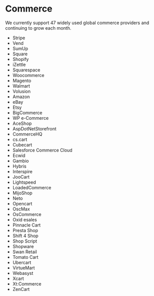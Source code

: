 # Commerce

<p class="description">We currently support 47 widely used global commerce providers and continuing to grow each month.</p>

- Stripe
- Vend
- SumUp
- Square
- Shopify
- iZettle
- Squarespace
- Woocommerce
- Magento
- Walmart
- Volusion
- Amazon
- eBay
- Etsy
- BigCommerce
- WP e-Commerce
- AceShop
- AspDotNetStorefront
- CommerceHQ
- cs.cart
- Cubecart
- Salesforce Commerce Cloud
- Ecwid
- Gambio
- Hybris
- Interspire
- JooCart
- Lightspeed
- LoadedCommerce
- MijoShop
- Neto
- Opencart
- OscMax
- OsCommerce
- Oxid esales
- Pinnacle Cart
- Presta Shop
- Shift 4 Shop
- Shop Script
- Shopware
- Swan Retail
- Tomato Cart
- Ubercart
- VirtueMart
- Webasyst
- Xcart
- Xt:Commerce
- ZenCart